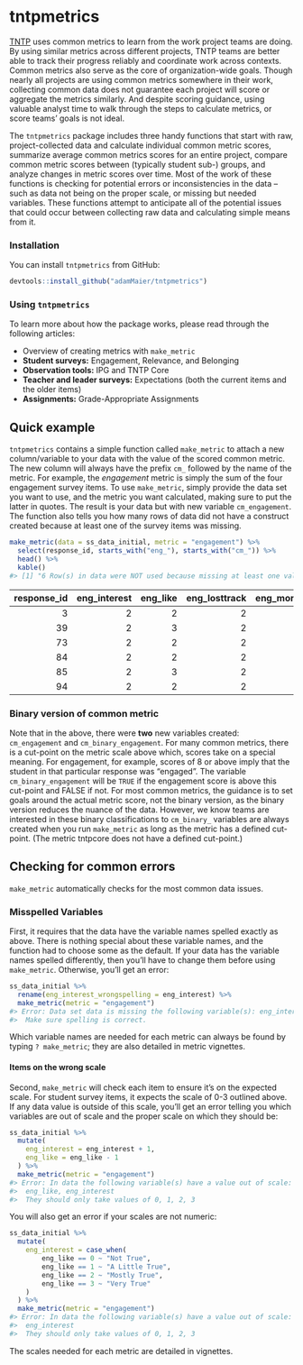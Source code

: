 
<!-- README.md is generated from README.Rmd. Please edit that file -->

# tntpmetrics

<!-- badges: start -->
<!-- badges: end -->

[TNTP](https://tntp.org/) uses common metrics to learn from the work
project teams are doing. By using similar metrics across different
projects, TNTP teams are better able to track their progress reliably
and coordinate work across contexts. Common metrics also serve as the
core of organization-wide goals. Though nearly all projects are using
common metrics somewhere in their work, collecting common data does not
guarantee each project will score or aggregate the metrics similarly.
And despite scoring guidance, using valuable analyst time to walk
through the steps to calculate metrics, or score teams’ goals is not
ideal.

The `tntpmetrics` package includes three handy functions that start with
raw, project-collected data and calculate individual common metric
scores, summarize average common metrics scores for an entire project,
compare common metric scores between (typically student sub-) groups,
and analyze changes in metric scores over time. Most of the work of
these functions is checking for potential errors or inconsistencies in
the data – such as data not being on the proper scale, or missing but
needed variables. These functions attempt to anticipate all of the
potential issues that could occur between collecting raw data and
calculating simple means from it.

### Installation

You can install `tntpmetrics` from GitHub:

``` r
devtools::install_github("adamMaier/tntpmetrics")
```

### Using `tntpmetrics`

To learn more about how the package works, please read through the
following articles:

-   Overview of creating metrics with `make_metric`
-   **Student surveys:** Engagement, Relevance, and Belonging
-   **Observation tools:** IPG and TNTP Core
-   **Teacher and leader surveys:** Expectations (both the current items
    and the older items)
-   **Assignments:** Grade-Appropriate Assignments

## Quick example

`tntpmetrics` contains a simple function called `make_metric` to attach
a new column/variable to your data with the value of the scored common
metric. The new column will always have the prefix `cm_` followed by the
name of the metric. For example, the *engagement* metric is simply the
sum of the four engagement survey items. To use `make_metric`, simply
provide the data set you want to use, and the metric you want
calculated, making sure to put the latter in quotes. The result is your
data but with new variable `cm_engagement`. The function also tells you
how many rows of data did not have a construct created because at least
one of the survey items was missing.

``` r
make_metric(data = ss_data_initial, metric = "engagement") %>%
  select(response_id, starts_with("eng_"), starts_with("cm_")) %>%
  head() %>%
  kable()
#> [1] "6 Row(s) in data were NOT used because missing at least one value needed to create common measure."
```

| response\_id | eng\_interest | eng\_like | eng\_losttrack | eng\_moreabout | cm\_engagement | cm\_binary\_engagement |
|-------------:|--------------:|----------:|---------------:|---------------:|---------------:|:-----------------------|
|            3 |             2 |         2 |              2 |              2 |              8 | TRUE                   |
|           39 |             2 |         3 |              2 |              2 |              9 | TRUE                   |
|           73 |             2 |         2 |              2 |              2 |              8 | TRUE                   |
|           84 |             2 |         2 |              2 |              2 |              8 | TRUE                   |
|           85 |             2 |         3 |              2 |              2 |              9 | TRUE                   |
|           94 |             2 |         2 |              2 |              2 |              8 | TRUE                   |

### Binary version of common metric

Note that in the above, there were **two** new variables created:
`cm_engagement` and `cm_binary_engagement`. For many common metrics,
there is a cut-point on the metric scale above which, scores take on a
special meaning. For engagement, for example, scores of 8 or above imply
that the student in that particular response was “engaged”. The variable
`cm_binary_engagement` will be `TRUE` if the engagement score is above
this cut-point and FALSE if not. For most common metrics, the guidance
is to set goals around the actual metric score, not the binary version,
as the binary version reduces the nuance of the data. However, we know
teams are interested in these binary classifications to `cm_binary_`
variables are always created when you run `make_metric` as long as the
metric has a defined cut-point. (The metric tntpcore does not have a
defined cut-point.)

## Checking for common errors

`make_metric` automatically checks for the most common data issues.

### Misspelled Variables

First, it requires that the data have the variable names spelled exactly
as above. There is nothing special about these variable names, and the
function had to choose some as the default. If your data has the
variable names spelled differently, then you’ll have to change them
before using `make_metric`. Otherwise, you’ll get an error:

``` r
ss_data_initial %>%
  rename(eng_interest_wrongspelling = eng_interest) %>%
  make_metric(metric = "engagement")
#> Error: Data set data is missing the following variable(s): eng_interest 
#>  Make sure spelling is correct.
```

Which variable names are needed for each metric can always be found by
typing `? make_metric`; they are also detailed in metric vignettes.

#### Items on the wrong scale

Second, `make_metric` will check each item to ensure it’s on the
expected scale. For student survey items, it expects the scale of 0-3
outlined above. If any data value is outside of this scale, you’ll get
an error telling you which variables are out of scale and the proper
scale on which they should be:

``` r
ss_data_initial %>%
  mutate(
    eng_interest = eng_interest + 1,
    eng_like = eng_like - 1
  ) %>%
  make_metric(metric = "engagement")
#> Error: In data the following variable(s) have a value out of scale: 
#>  eng_like, eng_interest 
#>  They should only take values of 0, 1, 2, 3
```

You will also get an error if your scales are not numeric:

``` r
ss_data_initial %>%
  mutate(
    eng_interest = case_when(
        eng_like == 0 ~ "Not True",
        eng_like == 1 ~ "A Little True",
        eng_like == 2 ~ "Mostly True",
        eng_like == 3 ~ "Very True"
    )
  ) %>%
  make_metric(metric = "engagement")
#> Error: In data the following variable(s) have a value out of scale: 
#>  eng_interest 
#>  They should only take values of 0, 1, 2, 3
```

The scales needed for each metric are detailed in vignettes.
